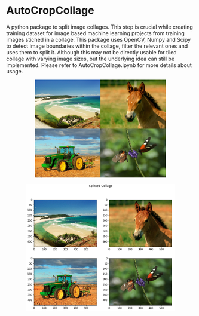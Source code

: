 # AutoCropCollage
A python package to split image collages. This step is crucial while creating training dataset for image based machine learning projects from training images stiched in a collage. This package uses OpenCV, Numpy and Scipy to detect image boundaries within the collage, filter the relevant ones and uses them to split it. Although this may not be directly usable for tiled collage with varying image sizes, but the underlying idea can still be implemented. Please refer to AutoCropCollage.ipynb for more details about usage.


<p align="center">
  <img src="resources/collage.png" width="350">
</p>

<p align="center">
  <img src="resources/splitted_collage.png" width="400">
</p>


